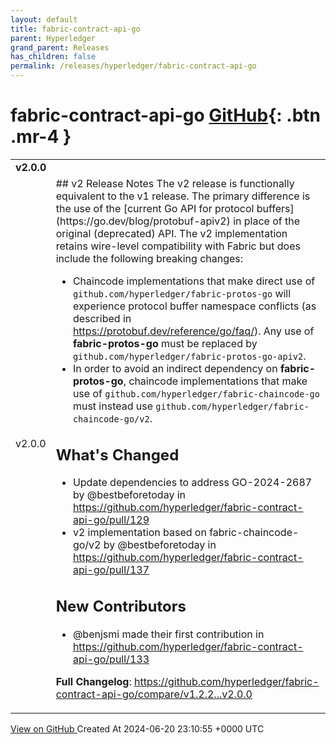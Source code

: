 ```yaml
---
layout: default
title: fabric-contract-api-go
parent: Hyperledger
grand_parent: Releases
has_children: false
permalink: /releases/hyperledger/fabric-contract-api-go
---
```


# fabric-contract-api-go <span class="fs-3 right-align">[GitHub](https://github.com/hyperledger/fabric-contract-api-go){: .btn .mr-4 }</span>


<div>
    <table>
        <tr>
            <td colspan="2">
                <b>
                    v2.0.0
                </b>
            </td>
        </tr>
        <tr>
            <td>
                <span class="chip">
                    v2.0.0
                </span>
            </td>
            <td>
                ## v2 Release Notes
The v2 release is functionally equivalent to the v1 release. The primary difference is the use of the [current Go API for protocol buffers](https://go.dev/blog/protobuf-apiv2) in place of the original (deprecated) API. The v2 implementation retains wire-level compatibility with Fabric but does include the following breaking changes:

- Chaincode implementations that make direct use of `github.com/hyperledger/fabric-protos-go` will experience protocol buffer namespace conflicts (as described in https://protobuf.dev/reference/go/faq/). Any use of **fabric-protos-go** must be replaced by `github.com/hyperledger/fabric-protos-go-apiv2`.
- In order to avoid an indirect dependency on **fabric-protos-go**, chaincode implementations that make use of `github.com/hyperledger/fabric-chaincode-go` must instead use `github.com/hyperledger/fabric-chaincode-go/v2`.

## What's Changed
* Update dependencies to address GO-2024-2687 by @bestbeforetoday in https://github.com/hyperledger/fabric-contract-api-go/pull/129
* v2 implementation based on fabric-chaincode-go/v2 by @bestbeforetoday in https://github.com/hyperledger/fabric-contract-api-go/pull/137

## New Contributors
* @benjsmi made their first contribution in https://github.com/hyperledger/fabric-contract-api-go/pull/133

**Full Changelog**: https://github.com/hyperledger/fabric-contract-api-go/compare/v1.2.2...v2.0.0
            </td>
        </tr>
    </table>
    <a href="https://github.com/hyperledger/fabric-contract-api-go/releases/tag/v2.0.0" class=".btn">
        View on GitHub
    </a>
    <span class="right-align">
        Created At 2024-06-20 23:10:55 +0000 UTC
    </span>
</div>

